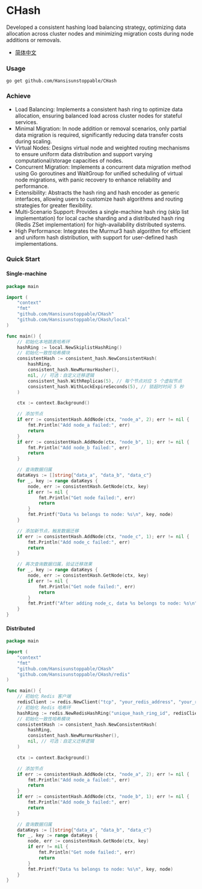 # CHash
Developed a consistent hashing load balancing strategy, optimizing data allocation across cluster nodes and minimizing migration costs during node additions or removals.
- [简体中文](https://github.com/Hansisunstoppable/CHash/blob/main/README_ZH.md)
### Usage
```
go get github.com/Hansisunstoppable/CHash
```
### Achieve
- Load Balancing: Implements a consistent hash ring to optimize data allocation, ensuring balanced load across cluster nodes for stateful services.
- Minimal Migration: In node addition or removal scenarios, only partial data migration is required, significantly reducing data transfer costs during scaling.
- Virtual Nodes: Designs virtual node and weighted routing mechanisms to ensure uniform data distribution and support varying computational/storage capacities of nodes.
- Concurrent Migration: Implements a concurrent data migration method using Go goroutines and WaitGroup for unified scheduling of virtual node migrations, with panic recovery to enhance reliability and performance.
- Extensibility: Abstracts the hash ring and hash encoder as generic interfaces, allowing users to customize hash algorithms and routing strategies for greater flexibility.
- Multi-Scenario Support: Provides a single-machine hash ring (skip list implementation) for local cache sharding and a distributed hash ring (Redis ZSet implementation) for high-availability distributed systems.
- High Performance: Integrates the Murmur3 hash algorithm for efficient and uniform hash distribution, with support for user-defined hash implementations.
### Quick Start
#### Single-machine
```go
package main

import (
	"context"
	"fmt"
	"github.com/Hansisunstoppable/CHash"
	"github.com/Hansisunstoppable/CHash/local"
)

func main() {
	// 初始化本地跳表哈希环
	hashRing := local.NewSkiplistHashRing()
	// 初始化一致性哈希模块
	consistentHash := consistent_hash.NewConsistentHash(
		hashRing,
		consistent_hash.NewMurmurHasher(),
		nil, // 可选：自定义迁移逻辑
		consistent_hash.WithReplicas(5), // 每个节点对应 5 个虚拟节点
		consistent_hash.WithLockExpireSeconds(5), // 锁超时时间 5 秒
	)

	ctx := context.Background()

	// 添加节点
	if err := consistentHash.AddNode(ctx, "node_a", 2); err != nil {
		fmt.Println("Add node_a failed:", err)
		return
	}
	if err := consistentHash.AddNode(ctx, "node_b", 1); err != nil {
		fmt.Println("Add node_b failed:", err)
		return
	}

	// 查询数据归属
	dataKeys := []string{"data_a", "data_b", "data_c"}
	for _, key := range dataKeys {
		node, err := consistentHash.GetNode(ctx, key)
		if err != nil {
			fmt.Println("Get node failed:", err)
			return
		}
		fmt.Printf("Data %s belongs to node: %s\n", key, node)
	}

	// 添加新节点，触发数据迁移
	if err := consistentHash.AddNode(ctx, "node_c", 1); err != nil {
		fmt.Println("Add node_c failed:", err)
		return
	}

	// 再次查询数据归属，验证迁移效果
	for _, key := range dataKeys {
		node, err := consistentHash.GetNode(ctx, key)
		if err != nil {
			fmt.Println("Get node failed:", err)
			return
		}
		fmt.Printf("After adding node_c, data %s belongs to node: %s\n", key, node)
	}
}
```
#### Distributed
```go
package main

import (
	"context"
	"fmt"
	"github.com/Hansisunstoppable/CHash"
	"github.com/Hansisunstoppable/CHash/redis"
)

func main() {
	// 初始化 Redis 客户端
	redisClient := redis.NewClient("tcp", "your_redis_address", "your_redis_password")
	// 初始化 Redis 哈希环
	hashRing := redis.NewRedisHashRing("unique_hash_ring_id", redisClient)
	// 初始化一致性哈希模块
	consistentHash := consistent_hash.NewConsistentHash(
		hashRing,
		consistent_hash.NewMurmurHasher(),
		nil, // 可选：自定义迁移逻辑
	)

	ctx := context.Background()

	// 添加节点
	if err := consistentHash.AddNode(ctx, "node_a", 2); err != nil {
		fmt.Println("Add node_a failed:", err)
		return
	}
	if err := consistentHash.AddNode(ctx, "node_b", 1); err != nil {
		fmt.Println("Add node_b failed:", err)
		return
	}

	// 查询数据归属
	dataKeys := []string{"data_a", "data_b", "data_c"}
	for _, key := range dataKeys {
		node, err := consistentHash.GetNode(ctx, key)
		if err != nil {
			fmt.Println("Get node failed:", err)
			return
		}
		fmt.Printf("Data %s belongs to node: %s\n", key, node)
	}
}
```
